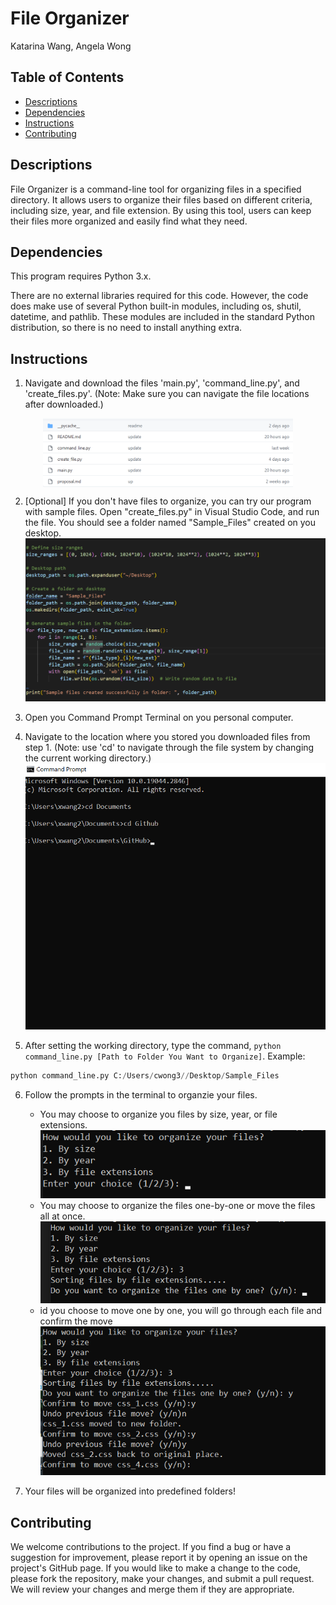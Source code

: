 # File Organizer
Katarina Wang, Angela Wong

## Table of Contents
- [Descriptions](#descriptions)
- [Dependencies](#dependencies)
- [Instructions](#instructions)
- [Contributing](#contributing)
 
## Descriptions
File Organizer is a command-line tool for organizing files in a specified directory. It allows users to organize their files based on different criteria, including size, year, and file extension. By using this tool, users can keep their files more organized and easily find what they need.

## Dependencies
This program requires Python 3.x.

There are no external libraries required for this code. However, the code does make use of several Python built-in modules, including os, shutil, datetime, and pathlib. These modules are included in the standard Python distribution, so there is no need to install anything extra.

## Instructions
1. Navigate and download the files 'main.py', 'command_line.py', and 'create_files.py'.
(Note: Make sure you can navigate the file locations after downloaded.)
<!-- ![step1](image\Step1.png) --> 
<img src="image\Step1.png" width="400" alt="results" style="display:block; margin:10px auto;"/>

2. [Optional] If you don't have files to organize, you can try our program with sample files. Open "create_files.py" in Visual Studio Code, and run the file. You should see a folder named "Sample_Files" created on you desktop. 
![Alt Text](image\Optional_Step2.png)

3. Open you Command Prompt Terminal on you personal computer.

4. Navigate to the location where you stored you downloaded files from step 1. 
(Note: use 'cd' to navigate through the file system by changing the current working directory.)
![Alt Text](image\step4.png)

5. After setting the working directory, type the command, `python command_line.py [Path to Folder You Want to Organize]`.
Example: 
```Python
python command_line.py C:/Users/cwong3//Desktop/Sample_Files
```

6. Follow the prompts in the terminal to organzie your files.
    - You may choose to organize you files by size, year, or file extensions.
    ![Alt Text](image\how_to_organize_step.png)
    - You may choose to organize the files one-by-one or move the files all at once. 
    ![Alt Text](image\one_by_one.png)
    - id you choose to move one by one, you will go through each file and confirm the move
    ![Alt Text](image\undoandconfirm.png)

7. Your files will be organized into predefined folders!


## Contributing
We welcome contributions to the project. If you find a bug or have a suggestion for improvement, please report it by opening an issue on the project's GitHub page. If you would like to make a change to the code, please fork the repository, make your changes, and submit a pull request. We will review your changes and merge them if they are appropriate.
 

